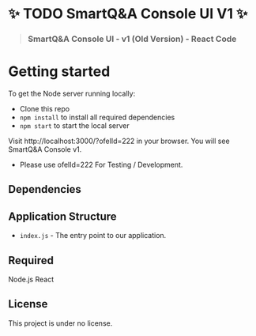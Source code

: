 # ✨ TODO SmartQ&A Console UI V1 ✨


> ### SmartQ&A Console UI - v1 (Old Version) - React Code


# Getting started

To get the Node server running locally:

- Clone this repo
- `npm install` to install all required dependencies
- `npm start` to start the local server

Visit http://localhost:3000/?ofelId=222 in your browser. You will see SmartQ&A Console v1.

* Please use ofelId=222 For Testing / Development.

## Dependencies

## Application Structure

- `index.js` - The entry point to our application. 


## Required

Node.js
React

## License
This project is under no license.
